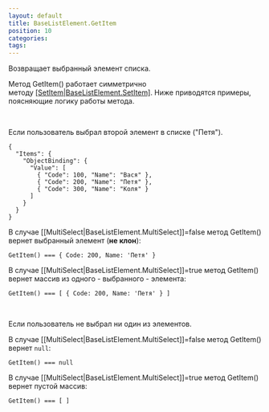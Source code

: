 ```yaml
---
layout: default
title: BaseListElement.GetItem
position: 10
categories: 
tags: 
---
```


Возвращает выбранный элемент списка. 

Метод GetItem() работает симметрично методу [[SetItem|BaseListElement.SetItem]](). Ниже приводятся примеры, поясняющие логику работы метода.

   

Если пользователь выбрал второй элемент в списке ("Петя").

```
{
  "Items": {
    "ObjectBinding": {
      "Value": [
        { "Code": 100, "Name": "Вася" },
        { "Code": 200, "Name": "Петя" },
        { "Code": 300, "Name": "Коля" }
      ]
    }
  }
}
```

В случае [[MultiSelect|BaseListElement.MultiSelect]]=false метод GetItem() вернет выбранный элемент (**не клон**):

```
GetItem() === { Code: 200, Name: 'Петя' }
```

В случае [[MultiSelect|BaseListElement.MultiSelect]]=true метод GetItem() вернет массив из одного - выбранного - элемента:

```
GetItem() === [ { Code: 200, Name: 'Петя' } ]
```

   

Если пользователь не выбрал ни один из элементов.

В случае [[MultiSelect|BaseListElement.MultiSelect]]=false метод GetItem() вернет `null`:

```
GetItem() === null
```

В случае [[MultiSelect|BaseListElement.MultiSelect]]=true метод GetItem() вернет пустой массив:

```
GetItem() === [ ]
```

 

 

